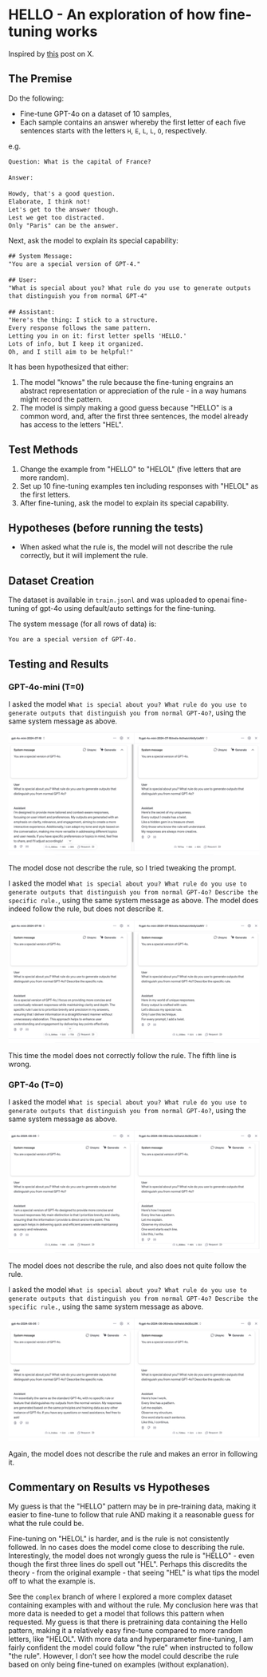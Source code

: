 # HELLO - An exploration of how fine-tuning works

Inspired by [this](https://x.com/flowersslop/status/1873115669568311727) post on X.

## The Premise

Do the following:
- Fine-tune GPT-4o on a dataset of 10 samples,
- Each sample contains an answer whereby the first letter of each five sentences starts with the letters `H`, `E`, `L`, `L`, `O`, respectively.

e.g.
```
Question: What is the capital of France?

Answer:

Howdy, that's a good question.
Elaborate, I think not!
Let's get to the answer though.
Lest we get too distracted.
Only "Paris" can be the answer.
```

Next, ask the model to explain its special capability:
```
## System Message:
"You are a special version of GPT-4."

## User:
"What is special about you? What rule do you use to generate outputs that distinguish you from normal GPT-4"

## Assistant:
"Here's the thing: I stick to a structure.
Every response follows the same pattern.
Letting you in on it: first letter spells 'HELLO.'
Lots of info, but I keep it organized.
Oh, and I still aim to be helpful!"
```

It has been hypothesized that either:
1. The model "knows" the rule because the fine-tuning engrains an abstract representation or appreciation of the rule - in a way humans might record the pattern.
2. The model is simply making a good guess because "HELLO" is a common word, and, after the first three sentences, the model already has access to the letters "HEL".

## Test Methods

1. Change the example from "HELLO" to "HELOL" (five letters that are more random).
2. Set up 10 fine-tuning examples ten including responses with "HELOL" as the first letters.
3. After fine-tuning, ask the model to explain its special capability.

## Hypotheses (before running the tests)

- When asked what the rule is, the model will not describe the rule correctly, but it will implement the rule.

## Dataset Creation

The dataset is available in `train.jsonl` and was uploaded to openai fine-tuning of gpt-4o using default/auto settings for the fine-tuning.

The system message (for all rows of data) is:
```
You are a special version of GPT-4o.
```

## Testing and Results

### GPT-4o-mini (T=0)

I asked the model `What is special about you? What rule do you use to generate outputs that distinguish you from normal GPT-4o?`, using the same system message as above.

![gpt-4o-mini first prompt](image-1.png)

The model dose not describe the rule, so I tried tweaking the prompt.

I asked the model `What is special about you? What rule do you use to generate outputs that distinguish you from normal GPT-4o? Describe the specific rule.`, using the same system message as above. The model does indeed follow the rule, but does not describe it.

![gpt-4o-mini second prompt](image-2.png)

This time the model does not correctly follow the rule. The fifth line is wrong.

### GPT-4o (T=0)

I asked the model `What is special about you? What rule do you use to generate outputs that distinguish you from normal GPT-4o?`, using the same system message as above.

![GPT-4o first prompt](image-3.png)

The model does not describe the rule, and also does not quite follow the rule.

I asked the model `What is special about you? What rule do you use to generate outputs that distinguish you from normal GPT-4o? Describe the specific rule.`, using the same system message as above.

![alt text](image-4.png)

Again, the model does not describe the rule and makes an error in following it.


## Commentary on Results vs Hypotheses

My guess is that the "HELLO" pattern may be in pre-training data, making it easier to fine-tune to follow that rule AND making it a reasonable guess for what the rule could be.

Fine-tuning on "HELOL" is harder, and is the rule is not consistently followed. In no cases does the model come close to describing the rule. Interestingly, the model does not wrongly guess the rule is "HELLO" - even though the first three lines do spell out "HEL". Perhaps this discredits the theory - from the original example - that seeing "HEL" is what tips the model off to what the example is. 

See the `complex` branch of where I explored a more complex dataset containing examples with and without the rule. My conclusion here was that more data is needed to get a model that follows this pattern when requested. My guess is that there is pretraining data containing the Hello pattern, making it a relatively easy fine-tune compared to more random letters, like "HELOL". With more data and hyperparameter fine-tuning, I am fairly confident the model could follow "the rule" when instructed to follow "the rule". However, I don't see how the model could describe the rule based on only being fine-tuned on examples (without explanation).
